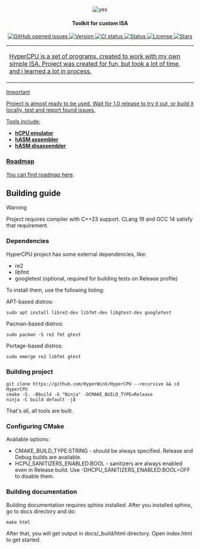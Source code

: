 <div align="center">
     <picture>
          <source media="(prefers-color-scheme: dark)" srcset="git/logo_dark.png">
          <source media="(prefers-color-scheme: light)" srcset="git/logo.png">
          <img alt="yes" src="https://user-images.githubusercontent.com/25423296/163456779-a8556205-d0a5-45e2-ac17-42d089e3c3f8.png">
     </picture>
</div>

<h4 align="center">Toolkit for custom ISA</h4>

<p align="center">
     <a href="https://github.com/HyperWinX/HyperCPU/issues">
     <img src="https://img.shields.io/github/issues/HyperWinX/HyperCPU"
          alt="GitHub opened issues">
     <img src="https://img.shields.io/badge/version-.1.0-red"
          alt="Version">
     <img src="https://img.shields.io/github/actions/workflow/status/HyperWinX/HyperCPU/testing.yml?branch=dev"
          alt="CI status">
     <img src="https://img.shields.io/badge/status-in_development-red"
          alt="Status">
     <img src="https://img.shields.io/github/license/HyperWinX/HyperCPU"
          alt="License">
     <img src="https://img.shields.io/github/stars/HyperWinX/HyperCPU?color=lime"
          alt="Stars">
</p>

<table>
<tr>
<td>

HyperCPU is a set of programs, created to work with my own simple ISA.
Project was created for fun, but took a lot of time, and i learned a lot in process. 

</td>
</tr>
</table>

>[!IMPORTANT]
> Project is almost ready to be used. Wait for 1.0 release to try it out, or build it locally, test and report found issues.

Tools include:
- **hCPU emulator**
- **hASM assembler**
- **hASM disassembler**

### Roadmap
You can find roadmap [here](roadmap.md).

## Building guide
>[!WARNING]
> Project requires compiler with C++23 support. CLang 19 and GCC 14 satisfy that requirement.
### Dependencies
HyperCPU project has some external dependencies, like:
- re2
- libfmt
- googletest (optional, required for building tests on Release profile)  
  
To install them, use the following listing:  
  
APT-based distros:
```
sudo apt install libre2-dev libfmt-dev libgtest-dev googletest
```
  
Pacman-based distros:
```
sudo pacman -S re2 fmt gtest
```
  
Portage-based distros:
```
sudo emerge re2 libfmt gtest
```
  
### Building project
```
git clone https://github.com/HyperWinX/HyperCPU --recursive && cd HyperCPU
cmake -S. -Bbuild -G "Ninja" -DCMAKE_BUILD_TYPE=Release
ninja -C build default -j8
```
  
That's all, all tools are built.

### Configuring CMake
Available options:
- CMAKE_BUILD_TYPE:STRING - should be always specified. Release and Debug builds are available.
- HCPU_SANITIZERS_ENABLED:BOOL - sanitizers are always enabled even in Release build. Use -DHCPU_SANITIZERS_ENABLED:BOOL=OFF to disable them.

### Building documentation
Building documentation requires sphinx installed. After you installed sphinx, go to docs directory and do:
```
make html
```
After that, you will get output in docs/_build/html directory. Open index.html to get started.
